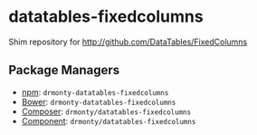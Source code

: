 datatables-fixedcolumns
======================

Shim repository for http://github.com/DataTables/FixedColumns

Package Managers
----------------

* [npm](http://npmjs.org/package/drmonty-datatables-fixedcolumns): `drmonty-datatables-fixedcolumns`
* [Bower](http://twitter.github.com/bower/): `drmonty-datatables-fixedcolumns`
* [Composer](http://packagist.org/packages/drmonty/datatables-fixedcolumns): `drmonty/datatables-fixedcolumns`
* [Component](http://component.io): `drmonty/datatables-fixedcolumns`
